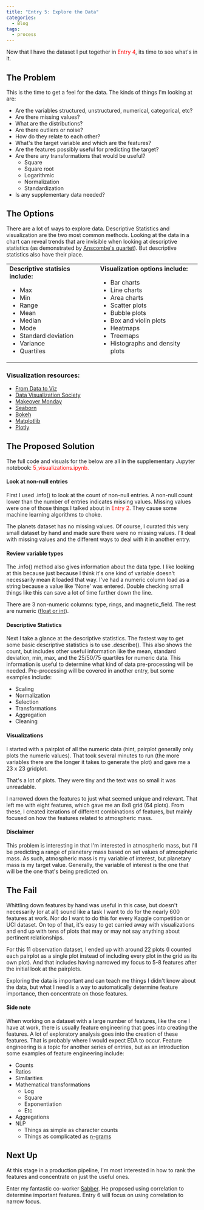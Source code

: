 ```yaml
---
title: "Entry 5: Explore the Data"
categories:
  - Blog
tags:
  - process
---
```


Now that I have the dataset I put together in <font color='red'>Entry 4</font>, its time to see what's in it.

## The Problem

This is the time to get a feel for the data. The kinds of things I'm looking at are:

- Are the variables structured, unstructured, numerical, categorical, etc?
- Are there missing values?
- What are the distributions?
- Are there outliers or noise?
- How do they relate to each other?
- What's the target variable and which are the features?
- Are the features possibly useful for predicting the target?
- Are there any transformations that would be useful?
  - Square
  - Square root
  - Logarithmic
  - Normalization
  - Standardization
- Is any supplementary data needed?

## The Options

There are a lot of ways to explore data. Descriptive Statistics and visualization are the two most common methods. Looking at the data in a chart can reveal trends that are invisible when looking at descriptive statistics (as demonstrated by [Anscombe's quartet](https://en.wikipedia.org/wiki/Anscombe%27s_quartet)). But descriptive statistics also have their place.

<table>
    <tr>
        <td><b>Descriptive statisics include:</b>
            <ul>
                <li>Max</li>
                <li>Min</li>
                <li>Range</li>
                <li>Mean</li>
                <li>Median</li>
                <li>Mode</li>
                <li>Standard deviation</li>
                <li>Variance</li>
                <li>Quartiles</li>
            </ul>
        </td>
        <td><b>Visualization options include:</b>
            <ul>
                <li>Bar charts</li>
                <li> Line charts</li>
                <li>Area charts</li>
                <li>Scatter plots</li>
                <li>Bubble plots</li>
                <li>Box and violin plots</li>
                <li>Heatmaps</li>
                <li>Treemaps</li>
                <li>Histographs and density plots</li>
            </ul>
        </td>
    </tr>
</table>

### Visualization resources:

- [From Data to Viz](https://www.data-to-viz.com/)
- [Data Visualization Society](https://www.datavisualizationsociety.com/challenge)
- [Makeover Monday](https://www.makeovermonday.co.uk/)
- [Seaborn](https://seaborn.pydata.org/tutorial.html)
- [Bokeh](https://docs.bokeh.org/en/latest/index.html)
- [Matplotlib](https://matplotlib.org/contents.html)
- [Plotly](https://plot.ly/python/)

## The Proposed Solution

The full code and visuals for the below are all in the supplementary Jupyter notebook: <font color='red'>5_visualizations.ipynb.</font>

#### Look at non-null entries

First I used .info() to look at the count of non-null entries. A non-null count lower than the number of entries indicates missing values. Missing values were one of those things I talked about in <font color='red'>Entry 2</font>. They cause some machine learning algorithms to choke.

The planets dataset has no missing values. Of course, I curated this very small dataset by hand and made sure there were no missing values. I'll deal with missing values and the different ways to deal with it in another entry.

#### Review variable types

The .info() method also gives information about the data type. I like looking at this because just because I think it's one kind of variable doesn't necessarily mean it loaded that way. I've had a numeric column load as a string because a value like 'None' was entered. Double checking small things like this can save a lot of time further down the line.

There are 3 non-numeric columns: type, rings, and magnetic_field. The rest are numeric ([float or int](https://realpython.com/python-data-types/)).

#### Descriptive Statistics

Next I take a glance at the descriptive statistics. The fastest way to get some basic descriptive statistics is to use .describe().  This also shows the count, but includes other useful information like the mean, standard deviation, min, max, and the 25/50/75 quartiles for numeric data. This information is useful to determine what kind of data pre-processing will be needed. Pre-processing will be covered in another entry, but some examples include:

- Scaling
- Normalization
- Selection
- Transformations
- Aggregation
- Cleaning

#### Visualizations

I started with a pairplot of all the numeric data (hint, pairplot generally only plots the numeric values). That took several minutes to run (the more variables there are the longer it takes to generate the plot) and gave me a 23 x 23 gridplot.

That's a lot of plots. They were tiny and the text was so small it was unreadable.

I narrowed down the features to just what seemed unique and relevant. That left me with eight features, which gave me an 8x8 grid (64 plots). From these, I created iterations of different combinations of features, but mainly focused on how the features related to atmospheric mass.

#### Disclaimer

This problem is interesting in that I'm interested in atmospheric mass, but I'll be predicting a range of planetary mass based on set values of atmospheric mass. As such, atmospheric mass is my variable of interest, but planetary mass is my target value. Generally, the variable of interest is the one that will be the one that's being predicted on.

## The Fail

Whittling down features by hand was useful in this case, but doesn't necessarily (or at all) sound like a task I want to do for the nearly 600 features at work. Nor do I want to do this for every Kaggle competition or UCI dataset. On top of that, it's easy to get carried away with visualizations and end up with tens of plots that may or may not say anything about pertinent relationships.

For this 11 observation dataset, I ended up with around 22 plots (I counted each pairplot as a single plot instead of including every plot in the grid as its own plot). And that includes having narrowed my focus to 5-8 features after the initial look at the pairplots.

Exploring the data is important and can teach me things I didn't know about the data, but what I need is a way to automatically determine feature importance, then concentrate on those features.

#### Side note

When working on a dataset with a large number of features, like the one I have at work, there is usually feature engineering that goes into creating the features. A lot of exploratory analysis goes into the creation of these features. That is probably where I would expect EDA to occur. Feature engineering is a topic for another series of entries, but as an introduction some examples of feature engineering include:

- Counts
- Ratios
- Similarities
- Mathematical transformations
  - Log
  - Square
  - Exponentiation
  - Etc
- Aggregations
- NLP
  - Things as simple as character counts
  - Things as complicated as [n-grams](https://en.wikipedia.org/wiki/N-gram)

## Next Up

At this stage in a production pipeline, I'm most interested in how to rank the features and concentrate on just the useful ones.

Enter my fantastic co-worker [Sabber](https://medium.com/@sabber). He proposed using correlation to determine important features. Entry 6 will focus on using correlation to narrow focus.

